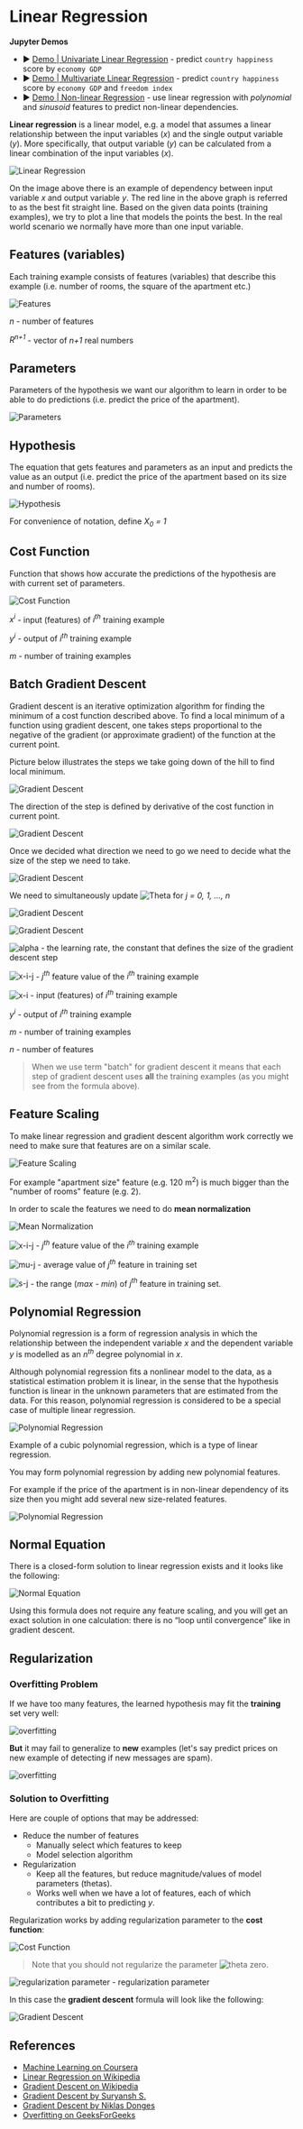 # Linear Regression

**Jupyter Demos**

- ▶️ [Demo | Univariate Linear Regression](https://nbviewer.jupyter.org/github/trekhleb/homemade-machine-learning/blob/master/notebooks/linear_regression/univariate_linear_regression_demo.ipynb) - predict `country happiness` score by `economy GDP`
- ▶️ [Demo | Multivariate Linear Regression](https://nbviewer.jupyter.org/github/trekhleb/homemade-machine-learning/blob/master/notebooks/linear_regression/multivariate_linear_regression_demo.ipynb) - predict `country happiness` score by `economy GDP` and `freedom index`
- ▶️ [Demo | Non-linear Regression](https://nbviewer.jupyter.org/github/trekhleb/homemade-machine-learning/blob/master/notebooks/linear_regression/non_linear_regression_demo.ipynb) - use linear regression with _polynomial_ and _sinusoid_ features to predict non-linear dependencies.

**Linear regression** is a linear model, e.g. a model that assumes a linear relationship between the input variables (_x_) and the single output variable (_y_). More specifically, that output variable (_y_) can be calculated from a linear combination of the input variables (_x_).

![Linear Regression](https://upload.wikimedia.org/wikipedia/commons/3/3a/Linear_regression.svg)

On the image above there is an example of dependency between input variable _x_ and output variable _y_. The red line in the above graph is referred to as the best fit straight line. Based on the given data points (training examples), we try to plot a line that models the points the best. In the real world scenario we normally have more than one input variable.

## Features (variables)

Each training example consists of features (variables) that describe this example (i.e. number of rooms, the square of the apartment etc.)

![Features](../../images/linear_regression/features.svg)

_n_ - number of features

_R<sup>n+1</sup>_ - vector of _n+1_ real numbers

## Parameters

Parameters of the hypothesis we want our algorithm to learn in order to be able to do predictions (i.e. predict the price of the apartment).

![Parameters](../../images/linear_regression/parameters.svg)

## Hypothesis

The equation that gets features and parameters as an input and predicts the value as an output (i.e. predict the price of the apartment based on its size and number of rooms).

![Hypothesis](../../images/linear_regression/hypothesis.svg)

For convenience of notation, define _X<sub>0</sub> = 1_

## Cost Function

Function that shows how accurate the predictions of the hypothesis are with current set of parameters.

![Cost Function](../../images/linear_regression/cost-function.svg)

_x<sup>i</sup>_ - input (features) of _i<sup>th</sup>_ training example

_y<sup>i</sup>_ - output of _i<sup>th</sup>_ training example

_m_ - number of training examples

## Batch Gradient Descent

Gradient descent is an iterative optimization algorithm for finding the minimum of a cost function described above. To find a local minimum of a function using gradient descent, one takes steps proportional to the negative of the gradient (or approximate gradient) of the function at the current point.

Picture below illustrates the steps we take going down of the hill to find local minimum.

![Gradient Descent](https://cdn-images-1.medium.com/max/1600/1*f9a162GhpMbiTVTAua_lLQ.png)

The direction of the step is defined by derivative of the cost function in current point.

![Gradient Descent](https://cdn-images-1.medium.com/max/1600/0*rBQI7uBhBKE8KT-X.png)

Once we decided what direction we need to go we need to decide what the size of the step we need to take.

![Gradient Descent](https://cdn-images-1.medium.com/max/1600/0*QwE8M4MupSdqA3M4.png)

We need to simultaneously update ![Theta](../../images/linear_regression/theta-j.svg) for _j = 0, 1, ..., n_

![Gradient Descent](../../images/linear_regression/gradient-descent-1.svg)

![Gradient Descent](../../images/linear_regression/gradient-descent-2.svg)

![alpha](../../images/linear_regression/alpha.svg) - the learning rate, the constant that defines the size of the gradient descent step

![x-i-j](../../images/linear_regression/x-i-j.svg) - _j<sup>th</sup>_ feature value of the _i<sup>th</sup>_ training example

![x-i](../../images/linear_regression/x-i.svg) - input (features) of _i<sup>th</sup>_ training example

_y<sup>i</sup>_ - output of _i<sup>th</sup>_ training example

_m_ - number of training examples

_n_ - number of features

> When we use term "batch" for gradient descent it means that each step of gradient descent uses **all** the training examples (as you might see from the formula above).

## Feature Scaling

To make linear regression and gradient descent algorithm work correctly we need to make sure that features are on a similar scale.

![Feature Scaling](../../images/linear_regression/feature-scaling.svg)

For example "apartment size" feature (e.g. 120 m<sup>2</sup>) is much bigger than the "number of rooms" feature (e.g. 2).

In order to scale the features we need to do **mean normalization**

![Mean Normalization](../../images/linear_regression/mean-normalization.svg)

![x-i-j](../../images/linear_regression/x-i-j.svg) - _j<sup>th</sup>_ feature value of the _i<sup>th</sup>_ training example

![mu-j](../../images/linear_regression/mu-j.svg) - average value of _j<sup>th</sup>_ feature in training set

![s-j](../../images/linear_regression/s-j.svg) - the range (_max - min_) of _j<sup>th</sup>_ feature in training set.

## Polynomial Regression

Polynomial regression is a form of regression analysis in which the relationship between the independent variable _x_ and the dependent variable _y_ is modelled as an _n<sup>th</sup>_ degree polynomial in _x_.

Although polynomial regression fits a nonlinear model to the data, as a statistical estimation problem it is linear, in the sense that the hypothesis function is linear in the unknown parameters that are estimated from the data. For this reason, polynomial regression is considered to be a special case of multiple linear regression.

![Polynomial Regression](https://upload.wikimedia.org/wikipedia/commons/thumb/8/8b/Polyreg_scheffe.svg/650px-Polyreg_scheffe.svg.png)

Example of a cubic polynomial regression, which is a type of linear regression.

You may form polynomial regression by adding new polynomial features.

For example if the price of the apartment is in non-linear dependency of its size then you might add several new size-related features. 

![Polynomial Regression](../../images/linear_regression/polynomial-regression.svg)

## Normal Equation

There is a closed-form solution to linear regression exists and it looks like the following:

![Normal Equation](../../images/linear_regression/normal-equation.svg)

Using this formula does not require any feature scaling, and you will get an exact solution in one calculation: there is no “loop until convergence” like in gradient descent.

## Regularization

### Overfitting Problem

If we have too many features, the learned hypothesis may fit the **training** set very well:

![overfitting](../../images/linear_regression/overfitting-1.svg)

**But** it may fail to generalize to **new** examples (let's say predict prices on new example of detecting if new messages are spam).

![overfitting](https://cdncontribute.geeksforgeeks.org/wp-content/uploads/t0zit.png)

### Solution to Overfitting

Here are couple of options that may be addressed:

- Reduce the number of features
    - Manually select which features to keep
    - Model selection algorithm
- Regularization
    - Keep all the features, but reduce magnitude/values of model parameters (thetas).
    - Works well when we have a lot of features, each of which contributes a bit to predicting _y_.

Regularization works by adding regularization parameter to the **cost function**:

![Cost Function](../../images/linear_regression/cost-function-with-regularization.svg)

> Note that you should not regularize the parameter ![theta zero](../../images/linear_regression/theta-0.svg).

![regularization parameter](../../images/linear_regression/lambda.svg) - regularization parameter

In this case the **gradient descent** formula will look like the following:

![Gradient Descent](../../images/linear_regression/gradient-descent-3.svg)

## References

- [Machine Learning on Coursera](https://www.coursera.org/learn/machine-learning)
- [Linear Regression on Wikipedia](https://en.wikipedia.org/wiki/Linear_regression)
- [Gradient Descent on Wikipedia](https://en.wikipedia.org/wiki/Gradient_descent)
- [Gradient Descent by Suryansh S.](https://hackernoon.com/gradient-descent-aynk-7cbe95a778da)
- [Gradient Descent by Niklas Donges](https://towardsdatascience.com/gradient-descent-in-a-nutshell-eaf8c18212f0)
- [Overfitting on GeeksForGeeks](https://www.geeksforgeeks.org/underfitting-and-overfitting-in-machine-learning/)
